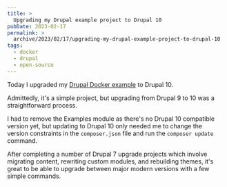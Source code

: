 ```yaml
---
title: >
  Upgrading my Drupal example project to Drupal 10
pubDate: 2023-02-17
permalink: >
  archive/2023/02/17/upgrading-my-drupal-example-project-to-drupal-10
tags:
  - docker
  - drupal
  - open-source
---
```


Today I upgraded my [Drupal Docker example](https://github.com/opdavies/docker-examples/tree/main/drupal) to Drupal 10.

Admittedly, it's a simple project, but upgrading from Drupal 9 to 10 was a straightforward process.

I had to remove the Examples module as there's no Drupal 10 compatible version yet, but updating to Drupal 10 only needed me to change the version constraints in the `composer.json` file and run the `composer update` command.

After completing a number of Drupal 7 upgrade projects which involve migrating content, rewriting custom modules, and rebuilding themes, it's great to be able to upgrade between major modern versions with a few simple commands.
